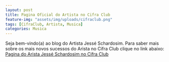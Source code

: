 ```yaml
---
layout: post
title: Pagina Oficial do Artista no Cifra Club
feature-img: "assets/img/uploads/cifraclub.png"
tags: [CifraClub, Artista, Musica]
categories: Musica
---
```



Seja bem-vindo(a) ao blog do Artista Jessé Schardosim.
Para saber mais sobre os mais novos sucessos do Arista no Cifra Club clique no link abaixo:
[Pagina do Arista Jessé Schardosim no Cifra Club](https://www.cifraclub.com.br/jesse-schardosim/)

